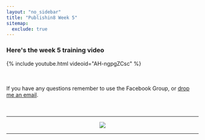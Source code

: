 ```yaml
---
layout: "no_sidebar"
title: "Publishin8 Week 5"
sitemap:
  exclude: true  
---
```

 <div class="separator-2"></div>
 
### Here's the week 5 training video 
{% include youtube.html videoid="AH-ngpgZCsc" %}

<br><br>
If you have any questions remember to use the Facebook Group, or [drop me an email](mailto:hello@inspiringlifedesign.com).
<br><br><br>

***

<!-- START ADVERTISER: KDSpy -->
<center>
<a href="http://bit.ly/ILDkdspy"><img  src="https://www.kdspy.com/images/b/728x90.jpg" /></a>
</center>
<!-- END ADVERTISER: KDSpy -->

***


